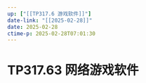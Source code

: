 ```yaml
---
up: ["[[TP317.6 游戏软件]]"]
date-link: "[[2025-02-28]]"
date: 2025-02-28
ctime-p: 2025-02-28T07:01:30
---
```


# TP317.63 网络游戏软件
